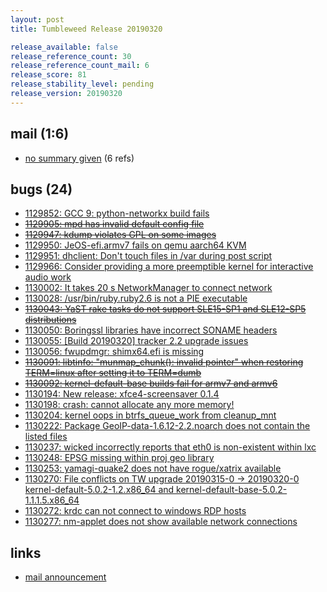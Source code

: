 ```yaml
---
layout: post
title: Tumbleweed Release 20190320

release_available: false
release_reference_count: 30
release_reference_count_mail: 6
release_score: 81
release_stability_level: pending
release_version: 20190320
---
```


## mail (1:6)

- [no summary given](https://lists.opensuse.org/opensuse-factory/2019-03/msg00307.html) (6 refs)

## bugs (24)

<!--more-->

- [1129852: GCC 9: python-networkx build fails](https://bugzilla.opensuse.org/show_bug.cgi?id=1129852)
- ~~[1129905: mpd has invalid default config file](https://bugzilla.opensuse.org/show_bug.cgi?id=1129905)~~
- ~~[1129947: kdump violates GPL on some images](https://bugzilla.opensuse.org/show_bug.cgi?id=1129947)~~
- [1129950: JeOS-efi.armv7 fails on qemu aarch64 KVM](https://bugzilla.opensuse.org/show_bug.cgi?id=1129950)
- [1129951: dhclient: Don't touch files in /var during post script](https://bugzilla.opensuse.org/show_bug.cgi?id=1129951)
- [1129966: Consider providing a more preemptible kernel for interactive audio work](https://bugzilla.opensuse.org/show_bug.cgi?id=1129966)
- [1130002: It takes 20 s NetworkManager to connect network](https://bugzilla.opensuse.org/show_bug.cgi?id=1130002)
- [1130028: /usr/bin/ruby.ruby2.6 is not a PIE executable](https://bugzilla.opensuse.org/show_bug.cgi?id=1130028)
- ~~[1130043: YaST rake tasks do not support SLE15-SP1 and SLE12-SP5 distributions](https://bugzilla.opensuse.org/show_bug.cgi?id=1130043)~~
- [1130050: Boringssl libraries have incorrect SONAME headers](https://bugzilla.opensuse.org/show_bug.cgi?id=1130050)
- [1130055: \[Build 20190320\] tracker 2.2 upgrade issues](https://bugzilla.opensuse.org/show_bug.cgi?id=1130055)
- [1130056: fwupdmgr: shimx64.efi is missing](https://bugzilla.opensuse.org/show_bug.cgi?id=1130056)
- ~~[1130091: libtinfo: "munmap_chunk(): invalid pointer" when restoring TERM=linux after setting it to TERM=dumb](https://bugzilla.opensuse.org/show_bug.cgi?id=1130091)~~
- ~~[1130092: kernel-default-base builds fail for armv7 and armv6](https://bugzilla.opensuse.org/show_bug.cgi?id=1130092)~~
- [1130194: New release: xfce4-screensaver 0.1.4](https://bugzilla.opensuse.org/show_bug.cgi?id=1130194)
- [1130198: crash: cannot allocate any more memory!](https://bugzilla.opensuse.org/show_bug.cgi?id=1130198)
- [1130204: kernel oops in btrfs_queue_work from cleanup_mnt](https://bugzilla.opensuse.org/show_bug.cgi?id=1130204)
- [1130222: Package GeoIP-data-1.6.12-2.2.noarch does not contain the listed files](https://bugzilla.opensuse.org/show_bug.cgi?id=1130222)
- [1130237: wicked incorrectly reports that eth0 is non-existent within lxc](https://bugzilla.opensuse.org/show_bug.cgi?id=1130237)
- [1130248: EPSG missing within proj geo library](https://bugzilla.opensuse.org/show_bug.cgi?id=1130248)
- [1130253: yamagi-quake2 does not have rogue/xatrix available](https://bugzilla.opensuse.org/show_bug.cgi?id=1130253)
- [1130270: File conflicts on TW upgrade 20190315-0 -> 20190320-0 kernel-default-5.0.2-1.2.x86_64 and kernel-default-base-5.0.2-1.1.1.5.x86_64](https://bugzilla.opensuse.org/show_bug.cgi?id=1130270)
- [1130272: krdc can not connect to windows RDP hosts](https://bugzilla.opensuse.org/show_bug.cgi?id=1130272)
- [1130277: nm-applet does not show available network connections](https://bugzilla.opensuse.org/show_bug.cgi?id=1130277)



## links

- [mail announcement](https://lists.opensuse.org/opensuse-factory/2019-03/msg00304.html)
